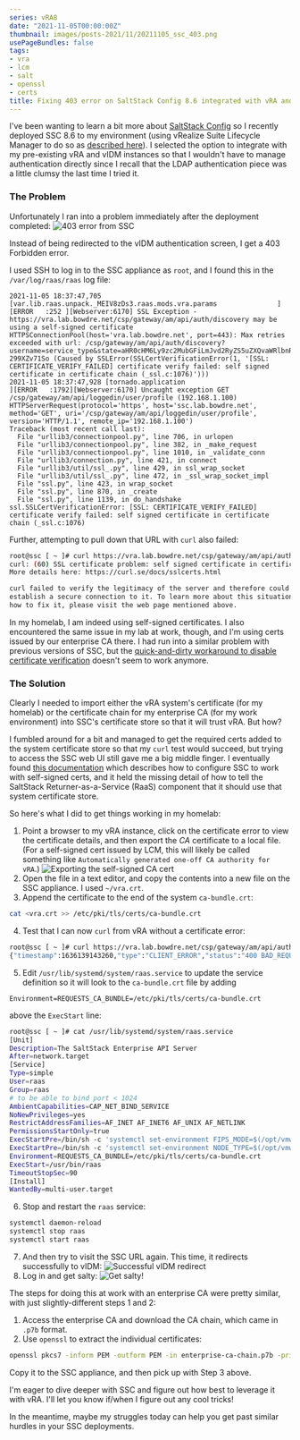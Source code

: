 ```yaml
---
series: vRA8
date: "2021-11-05T00:00:00Z"
thumbnail: images/posts-2021/11/20211105_ssc_403.png
usePageBundles: false
tags:
- vra
- lcm
- salt
- openssl
- certs
title: Fixing 403 error on SaltStack Config 8.6 integrated with vRA and vIDM
---
```

I've been wanting to learn a bit more about [SaltStack Config](https://www.vmware.com/products/vrealize-automation/saltstack-config.html) so I recently deployed SSC 8.6 to my environment (using vRealize Suite Lifecycle Manager to do so as [described here](https://cosmin.gq/2021/02/02/deploying-saltstack-config-via-lifecycle-manager-in-a-vra-environment/)). I selected the option to integrate with my pre-existing vRA and vIDM instances so that I wouldn't have to manage authentication directly since I recall that the LDAP authentication piece was a little clumsy the last time I tried it.

### The Problem
Unfortunately I ran into a problem immediately after the deployment completed:
![403 error from SSC](/images/posts-2021/11/20211105_ssc_403.png)

Instead of being redirected to the vIDM authentication screen, I get a 403 Forbidden error.

I used SSH to log in to the SSC appliance as `root`, and I found this in the `/var/log/raas/raas` log file:
```
2021-11-05 18:37:47,705 [var.lib.raas.unpack._MEIV8zDs3.raas.mods.vra.params               ][ERROR   :252 ][Webserver:6170] SSL Exception - https://vra.lab.bowdre.net/csp/gateway/am/api/auth/discovery may be using a self-signed certificate HTTPSConnectionPool(host='vra.lab.bowdre.net', port=443): Max retries exceeded with url: /csp/gateway/am/api/auth/discovery?username=service_type&state=aHR0cHM6Ly9zc2MubGFiLmJvd2RyZS5uZXQvaWRlbnRpdHkvYXBpL2NvcmUvYXV0aG4vY3Nw&redirect_uri=https%3A%2F%2Fssc.lab.bowdre.net%2Fidentity%2Fapi%2Fcore%2Fauthn%2Fcsp&client_id=ssc-299XZv71So (Caused by SSLError(SSLCertVerificationError(1, '[SSL: CERTIFICATE_VERIFY_FAILED] certificate verify failed: self signed certificate in certificate chain (_ssl.c:1076)')))
2021-11-05 18:37:47,928 [tornado.application                                               ][ERROR   :1792][Webserver:6170] Uncaught exception GET /csp/gateway/am/api/loggedin/user/profile (192.168.1.100)
HTTPServerRequest(protocol='https', host='ssc.lab.bowdre.net', method='GET', uri='/csp/gateway/am/api/loggedin/user/profile', version='HTTP/1.1', remote_ip='192.168.1.100')
Traceback (most recent call last):
  File "urllib3/connectionpool.py", line 706, in urlopen
  File "urllib3/connectionpool.py", line 382, in _make_request
  File "urllib3/connectionpool.py", line 1010, in _validate_conn
  File "urllib3/connection.py", line 421, in connect
  File "urllib3/util/ssl_.py", line 429, in ssl_wrap_socket
  File "urllib3/util/ssl_.py", line 472, in _ssl_wrap_socket_impl
  File "ssl.py", line 423, in wrap_socket
  File "ssl.py", line 870, in _create
  File "ssl.py", line 1139, in do_handshake
ssl.SSLCertVerificationError: [SSL: CERTIFICATE_VERIFY_FAILED] certificate verify failed: self signed certificate in certificate chain (_ssl.c:1076)
```

Further, attempting to pull down that URL with `curl` also failed:
```sh
root@ssc [ ~ ]# curl https://vra.lab.bowdre.net/csp/gateway/am/api/auth/discovery
curl: (60) SSL certificate problem: self signed certificate in certificate chain
More details here: https://curl.se/docs/sslcerts.html

curl failed to verify the legitimacy of the server and therefore could not
establish a secure connection to it. To learn more about this situation and
how to fix it, please visit the web page mentioned above.
```

In my homelab, I am indeed using self-signed certificates. I also encountered the same issue in my lab at work, though, and I'm using certs issued by our enterprise CA there. I had run into a similar problem with previous versions of SSC, but the [quick-and-dirty workaround to disable certificate verification](https://communities.vmware.com/t5/VMware-vRealize-Discussions/SaltStack-Config-Integration-show-Blank-Page/td-p/2863973) doesn't seem to work anymore.

### The Solution
Clearly I needed to import either the vRA system's certificate (for my homelab) or the certificate chain for my enterprise CA (for my work environment) into SSC's certificate store so that it will trust vRA. But how? 

I fumbled around for a bit and managed to get the required certs added to the system certificate store so that my `curl` test would succeed, but trying to access the SSC web UI still gave me a big middle finger. I eventually found [this documentation](https://docs.vmware.com/en/VMware-vRealize-Automation-SaltStack-Config/8.6/install-configure-saltstack-config/GUID-21A87CE2-8184-4F41-B71B-0FCBB93F21FC.html#troubleshooting-saltstack-config-environments-with-vrealize-automation-that-use-selfsigned-certificates-3) which describes how to configure SSC to work with self-signed certs, and it held the missing detail of how to tell the SaltStack Returner-as-a-Service (RaaS) component that it should use that system certificate store.

So here's what I did to get things working in my homelab:
1. Point a browser to my vRA instance, click on the certificate error to view the certificate details, and then export the _CA_ certificate to a local file. (For a self-signed cert issued by LCM, this will likely be called something like `Automatically generated one-off CA authority for vRA`.)
![Exporting the self-signed CA cert](/images/posts-2021/11/20211105_export_selfsigned_ca.png)
2. Open the file in a text editor, and copy the contents into a new file on the SSC appliance. I used `~/vra.crt`.
3. Append the certificate to the end of the system `ca-bundle.crt`:
```sh
cat <vra.crt >> /etc/pki/tls/certs/ca-bundle.crt
```
4. Test that I can now `curl` from vRA without a certificate error:
```sh
root@ssc [ ~ ]# curl https://vra.lab.bowdre.net/csp/gateway/am/api/auth/discovery
{"timestamp":1636139143260,"type":"CLIENT_ERROR","status":"400 BAD_REQUEST","error":"Bad Request","serverMessage":"400 BAD_REQUEST \"Required String parameter 'state' is not present\""}
```
5. Edit `/usr/lib/systemd/system/raas.service` to update the service definition so it will look to the `ca-bundle.crt` file by adding 
```
Environment=REQUESTS_CA_BUNDLE=/etc/pki/tls/certs/ca-bundle.crt
```
above the `ExecStart` line:
```sh
root@ssc [ ~ ]# cat /usr/lib/systemd/system/raas.service 
[Unit]
Description=The SaltStack Enterprise API Server
After=network.target
[Service]
Type=simple
User=raas
Group=raas
# to be able to bind port < 1024
AmbientCapabilities=CAP_NET_BIND_SERVICE
NoNewPrivileges=yes
RestrictAddressFamilies=AF_INET AF_INET6 AF_UNIX AF_NETLINK
PermissionsStartOnly=true
ExecStartPre=/bin/sh -c 'systemctl set-environment FIPS_MODE=$(/opt/vmware/bin/ovfenv -q --key fips-mode)'
ExecStartPre=/bin/sh -c 'systemctl set-environment NODE_TYPE=$(/opt/vmware/bin/ovfenv -q --key node-type)'
Environment=REQUESTS_CA_BUNDLE=/etc/pki/tls/certs/ca-bundle.crt
ExecStart=/usr/bin/raas
TimeoutStopSec=90
[Install]
WantedBy=multi-user.target
```
6. Stop and restart the `raas` service:
```sh
systemctl daemon-reload
systemctl stop raas
systemctl start raas
```
7. And then try to visit the SSC URL again. This time, it redirects successfully to vIDM:
![Successful vIDM redirect](/images/posts-2021/11/20211105_vidm_login.png)
8. Log in and get salty:
![Get salty!](/images/posts-2021/11/20211105_get_salty.png)

The steps for doing this at work with an enterprise CA were pretty similar, with just slightly-different steps 1 and 2:
1. Access the enterprise CA and download the CA chain, which came in `.p7b` format.
2. Use `openssl` to extract the individual certificates:
```sh
openssl pkcs7 -inform PEM -outform PEM -in enterprise-ca-chain.p7b -print_certs > enterprise-ca-chain.pem
```
Copy it to the SSC appliance, and then pick up with Step 3 above.

I'm eager to dive deeper with SSC and figure out how best to leverage it with vRA. I'll let you know if/when I figure out any cool tricks!

In the meantime, maybe my struggles today can help you get past similar hurdles in your SSC deployments.